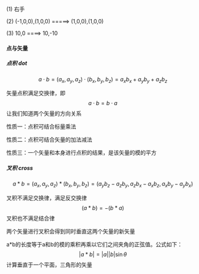 (1) 右手

(2) (-1,0,0),(1,0,0) =====> (1,0,0),(1,0,0)

(3) 10,0 ====> 10,-10





#### 点与矢量

##### 点积 dot

$$
a\cdot b = (a_x,a_y,a_z)\cdot (b_x,b_y,b_z)=a_xb_x+a_yb_y+a_zb_z
$$

矢量点积满足交换律，即
$$
a\cdot b= b\cdot a
$$
让我们知道两个矢量的方向关系

性质一：点积可结合标量乘法

性质二：点积可结合矢量的加法减法

性质三：一个矢量和本身进行点积的结果，是该矢量的模的平方



##### 叉积 cross

$$
a*b = (a_x,a_y,a_z)*(b_x,b_y,b_z) =(a_yb_z-a_zb_y,a_zb_x-a_xb_z,a_xb_y-a_yb_x)
$$

叉积不满足交换律，满足反交换律
$$
(a*b)=-(b*a)
$$
叉积也不满足结合律

两个矢量进行叉积会得到同时垂直这两个矢量的新矢量

a*b的长度等于a和b的模的乘积再乘以它们之间夹角的正弦值。公式如下：
$$
|a*b|=|a||b|\sin\theta
$$
计算垂直于一个平面，三角形的矢量